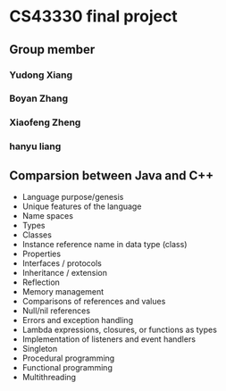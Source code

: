 # CS43330  final project
## Group member
### Yudong Xiang 
### Boyan Zhang
### Xiaofeng Zheng
### hanyu liang

## Comparsion between Java and C++

* Language purpose/genesis
* Unique features of the language
* Name spaces
* Types 
* Classes
* Instance reference name in data type (class)
* Properties
* Interfaces / protocols
* Inheritance / extension
* Reflection
* Memory management
* Comparisons of references and values
* Null/nil references
* Errors and exception handling
* Lambda expressions, closures, or functions as types
* Implementation of listeners and event handlers
* Singleton
* Procedural programming
* Functional programming
* Multithreading

